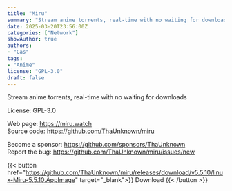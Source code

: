 ```yaml
---
title: "Miru"
summary: "Stream anime torrents, real-time with no waiting for downloads"
date: 2025-03-20T23:56:00Z
categories: ["Network"]
showAuthor: true
authors:
- "Cas"
tags: 
- "Anime"
license: "GPL-3.0"
draft: false
---
```


Stream anime torrents, real-time with no waiting for downloads

License: GPL-3.0

Web page: <https://miru.watch>  
Source code: <https://github.com/ThaUnknown/miru>

Become a sponsor: <https://github.com/sponsors/ThaUnknown>  
Report the bug: <https://github.com/ThaUnknown/miru/issues/new>  

{{< button href="https://github.com/ThaUnknown/miru/releases/download/v5.5.10/linux-Miru-5.5.10.AppImage" target="_blank">}}
Download
{{< /button >}}